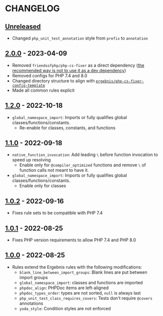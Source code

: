 # CHANGELOG

## [Unreleased]

* Changed `php_unit_test_annotation` style from `prefix` to `annotation`

## [2.0.0] - 2023-04-09

* Removed `friendsofphp/php-cs-fixer` as a direct dependency 
  ([the recommended way is not to use it as a dev dependency](https://github.com/PHP-CS-Fixer/PHP-CS-Fixer#installation))
* Removed configs for PHP 7.4 and 8.0
* Changed directory structure to align with [`ergebnis/php-cs-fixer-config-template`](https://github.com/ergebnis/php-cs-fixer-config-template)
* Made all common rules explicit

## [1.2.0] - 2022-10-18

* `global_namespace_import`: Imports or fully qualifies global classes/functions/constants.
  * Re-enable for classes, constants, and functions

## [1.1.0] - 2022-09-18

* `native_function_invocation`: Add leading `\` before function invocation to speed up resolving
  * Enable only for `@compiler_optimized` functions and remove `\` of function calls not meant to have it.
* `global_namespace_import`: Imports or fully qualifies global classes/functions/constants.
  * Enable only for classes

## [1.0.2] - 2022-09-16

* Fixes rule sets to be compatible with PHP 7.4

## [1.0.1] - 2022-08-25

* Fixes PHP version requirements to allow PHP 7.4 and PHP 8.0

## [1.0.0] - 2022-08-25

* Rules extend the Ergebnis rules with the following modifications:
  * `blank_line_between_import_groups`: Blank lines are put between import groups 
  * `global_namespace_import`: classes and functions are imported
  * `phpdoc_align`: PHPDoc items are left-aligned
  * `phpdoc_types_order`: types are not sorted, `null` is always last
  * `php_unit_test_class_requires_covers`: Tests don't require `@covers` annotations
  * `yoda_style`: Condition styles are not enforced

[Unreleased]: https://github.com/beste/php-cs-fixer-config/compare/2.0.0...main
[2.0.0]: https://github.com/beste/php-cs-fixer-config/compare/1.2.0...2.0.0
[1.2.0]: https://github.com/beste/php-cs-fixer-config/compare/1.1.0...1.2.0
[1.1.0]: https://github.com/beste/php-cs-fixer-config/compare/1.0.2...1.1.0
[1.0.2]: https://github.com/beste/php-cs-fixer-config/compare/1.0.1...1.0.2
[1.0.1]: https://github.com/beste/php-cs-fixer-config/compare/1.0.0...1.0.1
[1.0.0]: https://github.com/beste/php-cs-fixer-config/tree/1.0.0
